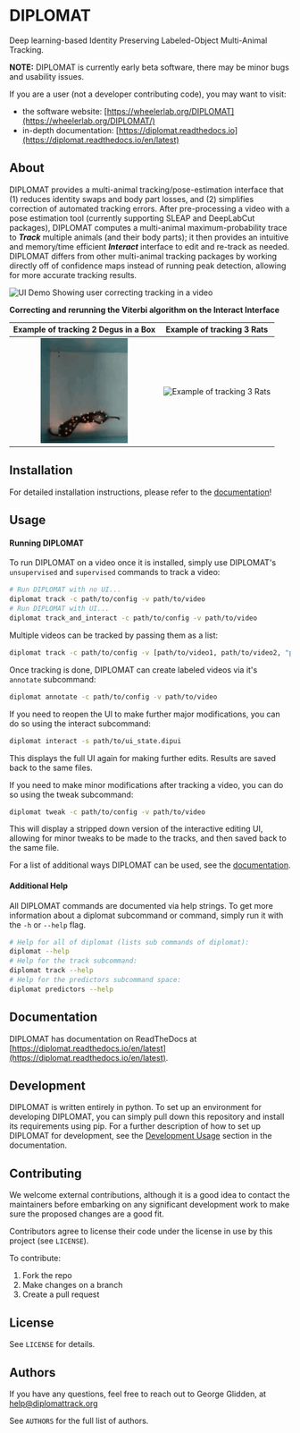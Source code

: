 # DIPLOMAT

Deep learning-based Identity Preserving Labeled-Object Multi-Animal Tracking.

**NOTE:** DIPLOMAT is currently early beta software, there may be minor bugs and usability issues.

If you are a user (not a developer contributing code), you may want to visit:
- the software website: [https://wheelerlab.org/DIPLOMAT](https://wheelerlab.org/DIPLOMAT/)
- in-depth documentation: [https://diplomat.readthedocs.io](https://diplomat.readthedocs.io/en/latest)

## About

DIPLOMAT provides a multi-animal tracking/pose-estimation interface that (1) reduces identity swaps and body part losses, and (2) simplifies correction of automated tracking errors. After pre-processing a video with a pose estimation tool (currently supporting SLEAP and DeepLabCut packages), DIPLOMAT computes a multi-animal maximum-probability trace to _**Track**_ multiple animals (and their body parts); it then provides an intuitive and memory/time efficient _**Interact**_ interface to edit and re-track as needed. DIPLOMAT differs from other multi-animal tracking packages by working directly off of confidence maps instead of running peak detection, allowing for more accurate tracking results.



![UI Demo Showing user correcting tracking in a video](interact_retrack_gif.gif)

**Correcting and rerunning the Viterbi algorithm on the Interact Interface**

| Example of tracking 2 Degus in a Box | Example of tracking 3 Rats |
|:------------------------------------:|:--------------------------:|
| ![Example of tracking 2 Degus](https://raw.githubusercontent.com/TravisWheelerLab/DIPLOMAT/main/docs/source/_static/imgs/example1.png) | ![Example of tracking 3 Rats](https://raw.githubusercontent.com/TravisWheelerLab/DIPLOMAT/main/docs/source/_static/imgs/example2.png) |
## Installation

For detailed installation instructions, please refer to the [documentation](https://diplomat.readthedocs.io/en/latest/installation.html)!

## Usage

#### Running DIPLOMAT

To run DIPLOMAT on a video once it is installed, simply use DIPLOMAT's `unsupervised` and `supervised` commands to track a video:
```bash
# Run DIPLOMAT with no UI...
diplomat track -c path/to/config -v path/to/video
# Run DIPLOMAT with UI...
diplomat track_and_interact -c path/to/config -v path/to/video
```

Multiple videos can be tracked by passing them as a list:
```bash
diplomat track -c path/to/config -v [path/to/video1, path/to/video2, "path/to/video3"]
```

Once tracking is done, DIPLOMAT can create labeled videos via it's `annotate` subcommand:
```bash
diplomat annotate -c path/to/config -v path/to/video
```

If you need to reopen the UI to make further major modifications, you can do so using the interact subcommand:
```bash
diplomat interact -s path/to/ui_state.dipui
```
This displays the full UI again for making further edits. Results are saved back to the same files.

If you need to make minor modifications after tracking a video, you can do so using the tweak subcommand:
```bash
diplomat tweak -c path/to/config -v path/to/video
```
This will display a stripped down version of the interactive editing UI, allowing for minor tweaks to be made to the 
tracks, and then saved back to the same file.

For a list of additional ways DIPLOMAT can be used, see the [documentation](https://diplomat.readthedocs.io/en/latest/basic_usage.html).

#### Additional Help

All DIPLOMAT commands are documented via help strings. To get more information about a diplomat subcommand or command, simply run it with the `-h` or `--help` flag.

```bash
# Help for all of diplomat (lists sub commands of diplomat):
diplomat --help 
# Help for the track subcommand:
diplomat track --help
# Help for the predictors subcommand space:
diplomat predictors --help
```

## Documentation

DIPLOMAT has documentation on ReadTheDocs at [https://diplomat.readthedocs.io/en/latest](https://diplomat.readthedocs.io/en/latest).

## Development

DIPLOMAT is written entirely in python. To set up an environment for developing DIPLOMAT, you can simply pull down this repository and install its
requirements using pip. For a further description of how to set up DIPLOMAT for development, see the 
[Development Usage](https://diplomat.readthedocs.io/en/latest/advanced_usage.html#development-usage) section in the documentation.

## Contributing

We welcome external contributions, although it is a good idea to contact the
maintainers before embarking on any significant development work to make sure
the proposed changes are a good fit.

Contributors agree to license their code under the license in use by this
project (see `LICENSE`).

To contribute:

  1. Fork the repo
  2. Make changes on a branch
  3. Create a pull request

## License

See `LICENSE` for details.

## Authors

If you have any questions, feel free to reach out to George Glidden, at [help@diplomattrack.org](mailto:help@diplomattrack.org)

See `AUTHORS` for the full list of authors.

